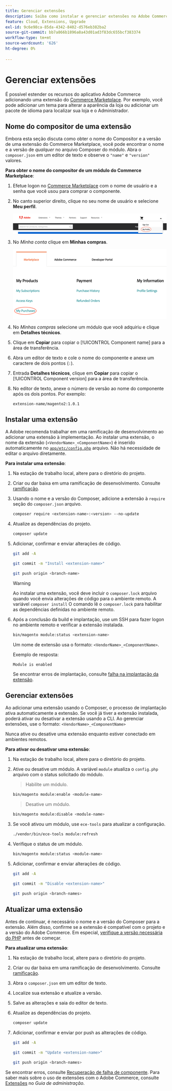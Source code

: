 ```yaml
---
title: Gerenciar extensões
description: Saiba como instalar e gerenciar extensões no Adobe Commerce na infraestrutura em nuvem.
feature: Cloud, Extensions, Upgrade
exl-id: 9c6e98ca-85da-4342-8402-d576eb382ba2
source-git-commit: bb7a866b1896a8a43d01ad3f83dc655bcf383374
workflow-type: tm+mt
source-wordcount: '626'
ht-degree: 0%

---
```


# Gerenciar extensões

É possível estender os recursos do aplicativo Adobe Commerce adicionando uma extensão do [Commerce Marketplace](https://marketplace.magento.com). Por exemplo, você pode adicionar um tema para alterar a aparência da loja ou adicionar um pacote de idioma para localizar sua loja e o Administrador.

## Nome do compositor de uma extensão

Embora esta seção discuta como obter o nome do Compositor e a versão de uma extensão do Commerce Marketplace, você pode encontrar o nome e a versão de _qualquer_ no arquivo Composer do módulo. Abra o `composer.json` em um editor de texto e observe o `"name"` e `"version"` valores.

**Para obter o nome do compositor de um módulo do Commerce Marketplace**:

1. Efetue logon no [Commerce Marketplace](https://marketplace.magento.com) com o nome de usuário e a senha que você usou para comprar o componente.

1. No canto superior direito, clique no seu nome de usuário e selecione **Meu perfil**.

   ![Acessar sua conta do Marketplace](../../assets/marketplace/my-profile.png)

1. No _Minha conta_ clique em **Minhas compras**.

   ![Histórico de compras do Marketplace](../../assets/marketplace/my-purchases.png)

1. No _Minhas compras_ selecione um módulo que você adquiriu e clique em **Detalhes técnicos**.

1. Clique em **Copiar** para copiar o [!UICONTROL Component name] para a área de transferência.

1. Abra um editor de texto e cole o nome do componente e anexe um caractere de dois pontos (`:`).

1. Entrada **Detalhes técnicos**, clique em **Copiar** para copiar o [!UICONTROL Component version] para a área de transferência.

1. No editor de texto, anexe o número de versão ao nome do componente após os dois pontos. Por exemplo:

   ```text
   extension-name/magento2:1.0.1
   ```

## Instalar uma extensão

A Adobe recomenda trabalhar em uma ramificação de desenvolvimento ao adicionar uma extensão à implementação. Ao instalar uma extensão, o nome da extensão (`<VendorName>_<ComponentName>`) é inserido automaticamente no [`app/etc/config.php`](https://experienceleague.adobe.com/docs/commerce-operations/configuration-guide/files/deployment-files.html) arquivo. Não há necessidade de editar o arquivo diretamente.

**Para instalar uma extensão**:

1. Na estação de trabalho local, altere para o diretório do projeto.

1. Criar ou dar baixa em uma ramificação de desenvolvimento. Consulte [ramificação](../development/cli-branches.md).

1. Usando o nome e a versão do Composer, adicione a extensão à `require` seção do `composer.json` arquivo.

   ```bash
   composer require <extension-name>:<version> --no-update
   ```

1. Atualize as dependências do projeto.

   ```bash
   composer update
   ```

1. Adicionar, confirmar e enviar alterações de código.

   ```bash
   git add -A
   ```

   ```bash
   git commit -m "Install <extension-name>"
   ```

   ```bash
   git push origin <branch-name>
   ```

   >[!WARNING]
   >
   >Ao instalar uma extensão, você deve incluir o `composer.lock` arquivo quando você envia alterações de código para o ambiente remoto. A variável `composer install` O comando lê o `composer.lock` para habilitar as dependências definidas no ambiente remoto.

1. Após a conclusão da build e implantação, use um SSH para fazer logon no ambiente remoto e verificar a extensão instalada.

   ```bash
   bin/magento module:status <extension-name>
   ```

   Um nome de extensão usa o formato: `<VendorName>_<ComponentName>`.

   Exemplo de resposta:

   ```terminal
   Module is enabled
   ```

   Se encontrar erros de implantação, consulte [falha na implantação da extensão](../deploy/recover-failed-deployment.md).

## Gerenciar extensões

Ao adicionar uma extensão usando o Composer, o processo de implantação ativa automaticamente a extensão. Se você já tiver a extensão instalada, poderá ativar ou desativar a extensão usando a CLI. Ao gerenciar extensões, use o formato: `<VendorName>_<ComponentName>`

Nunca ative ou desative uma extensão enquanto estiver conectado em ambientes remotos.

**Para ativar ou desativar uma extensão**:

1. Na estação de trabalho local, altere para o diretório do projeto.

1. Ative ou desative um módulo. A variável `module` atualiza o `config.php` arquivo com o status solicitado do módulo.

   >Habilite um módulo.

   ```bash
   bin/magento module:enable <module-name>
   ```

   >Desative um módulo.

   ```bash
   bin/magento module:disable <module-name>
   ```

1. Se você ativou um módulo, use `ece-tools` para atualizar a configuração.

   ```bash
   ./vendor/bin/ece-tools module:refresh
   ```

1. Verifique o status de um módulo.

   ```bash
   bin/magento module:status <module-name>
   ```

1. Adicionar, confirmar e enviar alterações de código.

   ```bash
   git add -A
   ```

   ```bash
   git commit -m "Disable <extension-name>"
   ```

   ```bash
   git push origin <branch-names>
   ```

## Atualizar uma extensão

Antes de continuar, é necessário o nome e a versão do Composer para a extensão. Além disso, confirme se a extensão é compatível com o projeto e a versão do Adobe Commerce. Em especial, [verifique a versão necessária do PHP](https://experienceleague.adobe.com/docs/commerce-operations/installation-guide/system-requirements.html) antes de começar.

**Para atualizar uma extensão**:

1. Na estação de trabalho local, altere para o diretório do projeto.

1. Criar ou dar baixa em uma ramificação de desenvolvimento. Consulte [ramificação](../development/cli-branches.md).

1. Abra o `composer.json` em um editor de texto.

1. Localize sua extensão e atualize a versão.

1. Salve as alterações e saia do editor de texto.

1. Atualize as dependências do projeto.

   ```bash
   composer update
   ```

1. Adicionar, confirmar e enviar por push as alterações de código.

   ```bash
   git add -A
   ```

   ```bash
   git commit -m "Update <extension-name>"
   ```

   ```bash
   git push origin <branch-names>
   ```

Se encontrar erros, consulte [Recuperação de falha de componente](../deploy/recover-failed-deployment.md). Para saber mais sobre o uso de extensões com o Adobe Commerce, consulte [Extensões](https://experienceleague.adobe.com/docs/commerce-admin/start/resources/extensions.html) no _Guia de administração_.
